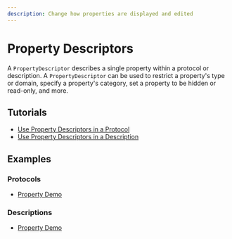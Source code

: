 ```yaml
---
description: Change how properties are displayed and edited
---
```


# Property Descriptors

A `PropertyDescriptor` describes a single property within a protocol or description. A `PropertyDescriptor` can be used to restrict a property's type or domain, specify a property's category, set a property to be hidden or read-only, and more.

## Tutorials
<ul class="list-unstyled">
<li><a href="Use-Property-Descriptors-in-a-Protocol.md">Use Property Descriptors in a Protocol</a></li>
<li><a href="Use-Property-Descriptors-in-a-Description.md">Use Property Descriptors in a Description</a></li>
</ul>

## Examples
### Protocols
<ul class="list-unstyled">
<li><a href="https://github.com/Symphony-DAS/symphony-matlab/blob/master/src/main/resources/examples/%2Bio/%2Bgithub/%2Bsymphony_das/%2Bprotocols/PropertyDemo.m">Property Demo</a></li>
</ul>

### Descriptions
<ul class="list-unstyled">
<li><a href="https://github.com/Symphony-DAS/symphony-matlab/blob/master/src/main/resources/examples/%2Bio/%2Bgithub/%2Bsymphony_das/%2Bsources/PropertyDemo.m">Property Demo</a></li>
</ul>
